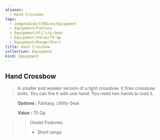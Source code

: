 ```yaml
---
aliases:
  - Hand Crossbow
tags:
  - Compendium/CSRD/en/Equipment
  - Equipment/Fantasy
  - Equipment/Utility-Gear
  - Equipment/Value/75-Gp
  - Equipment/Range/Short
title: Hand Crossbow
collection: Equipment
kind: Equipment
---
```

## Hand Crossbow    
    
>A smaller and weaker version of a light crossbow. It fires crossbow bolts. You can fire it with one hand. You need two hands to load it.    
> **Options :** Fantasy, Utility Gear    
> **Value :** 75 Gp    
>>[!note] Features    
>> - Short range